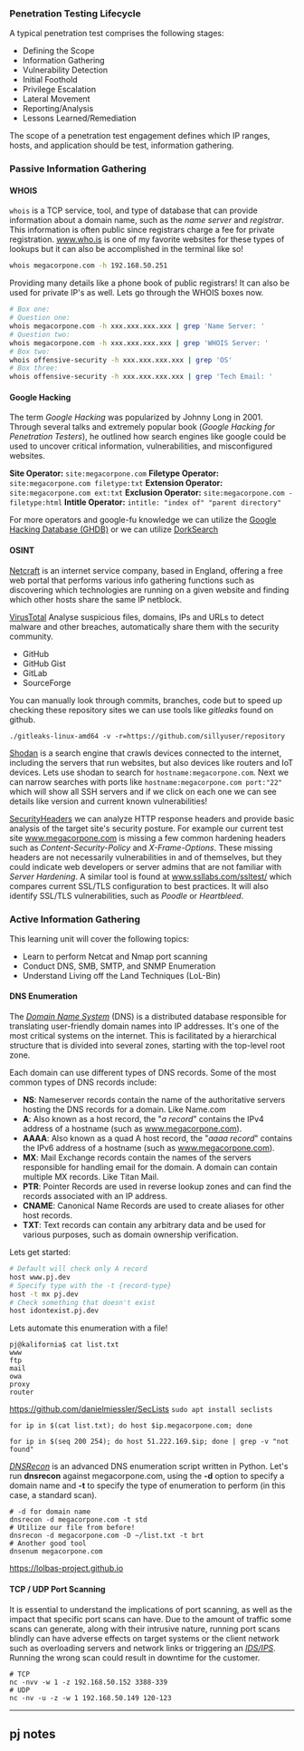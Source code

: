 ### Penetration Testing Lifecycle
A typical penetration test comprises the following stages:
- Defining the Scope
- Information Gathering
- Vulnerability Detection
- Initial Foothold
- Privilege Escalation 
- Lateral Movement
- Reporting/Analysis
- Lessons Learned/Remediation

The scope of a penetration test engagement defines which IP ranges, hosts, and application should be test, information gathering. 

### Passive Information Gathering

#### WHOIS
`whois` is a TCP service, tool, and type of database that can provide information about a domain name, such as the *name server* and *registrar*. This information is often public since registrars charge a fee for private registration. www.who.is is one of my favorite websites for these types of lookups but it can also be accomplished in the terminal like so! 

```sh
whois megacorpone.com -h 192.168.50.251
```

Providing many details like a phone book of public registrars! It can also be used for private IP's as well. Lets go through the WHOIS boxes now.
```sh
# Box one:
# Question one:
whois megacorpone.com -h xxx.xxx.xxx.xxx | grep 'Name Server: '
# Question two: 
whois megacorpone.com -h xxx.xxx.xxx.xxx | grep 'WHOIS Server: '
# Box two:
whois offensive-security -h xxx.xxx.xxx.xxx | grep 'OS'
# Box three:
whois offensive-security -h xxx.xxx.xxx.xxx | grep 'Tech Email: '
```

#### Google Hacking
The term *Google Hacking* was popularized by Johnny Long in 2001. Through several talks and extremely popular book (*Google Hacking for Penetration Testers*), he outlined how search engines like google could be used to uncover critical information, vulnerabilities, and misconfigured websites.

**Site Operator:**
`site:megacorpone.com`
**Filetype Operator:**
`site:megacorpone.com filetype:txt`
**Extension Operator:**
`site:megacorpone.com ext:txt`
**Exclusion Operator:**
`site:megacorpone.com -filetype:html` 
**Intitle Operator:**
`intitle: "index of" "parent directory"`

For more operators and google-fu knowledge we can utilize the [Google Hacking Database (GHDB)](https://www.exploit-db.com/google-hacking-database) or we can utilize [DorkSearch](https://dorksearch.com) 

#### OSINT
[Netcraft](www.netcraft.com) is an internet service company, based in England, offering a free web portal that performs various info gathering functions such as discovering which technologies are running on a given website and finding which other hosts share the same IP netblock.

[VirusTotal](https://www.virustotal.com) Analyse suspicious files, domains, IPs and URLs to detect malware and other breaches, automatically share them with the security community. 

- GitHub
- GitHub Gist
- GitLab
- SourceForge

You can manually look through commits, branches, code but to speed up checking these repository sites we can use tools like *gitleaks* found on github. 

```
./gitleaks-linux-amd64 -v -r=https://github.com/sillyuser/repository
```

[Shodan](https://www.shodan.io) is a search engine that crawls devices connected to the internet, including the servers that run websites, but also devices like routers and IoT devices. Lets use shodan to search for `hostname:megacorpone.com`. Next we can narrow searches with ports like `hostname:megacorpone.com port:"22"` which will show all SSH servers and if we click on each one we can see details like version and current known vulnerabilities!

[SecurityHeaders](https://securityheaders.com) we can analyze HTTP response headers and provide basic analysis of the target site's security posture. For example our current test site www.megacorpone.com is missing a few common hardening headers such as *Content-Security-Policy* and *X-Frame-Options*. These missing headers are not necessarily vulnerabilities in and of themselves, but they could indicate web developers or server admins that are not familiar with *Server Hardening*. A similar tool is found at www.ssllabs.com/ssltest/ which compares current SSL/TLS configuration to best practices. It will also identify SSL/TLS vulnerabilities, such as *Poodle* or *Heartbleed*.
### Active Information Gathering
This learning unit will cover the following topics:
- Learn to perform Netcat and Nmap port scanning
- Conduct DNS, SMB, SMTP, and SNMP Enumeration
- Understand Living off the Land Techniques (LoL-Bin)

#### DNS Enumeration

The [_Domain Name System_](https://www.cloudflare.com/learning/dns/what-is-dns/) (DNS) is a distributed database responsible for translating user-friendly domain names into IP addresses. It's one of the most critical systems on the internet. This is facilitated by a hierarchical structure that is divided into several zones, starting with the top-level root zone.

Each domain can use different types of DNS records. Some of the most common types of DNS records include:

- **NS**: Nameserver records contain the name of the authoritative servers hosting the DNS records for a domain. Like Name.com 
- **A**: Also known as a host record, the "_a record_" contains the IPv4 address of a hostname (such as www.megacorpone.com).
- **AAAA**: Also known as a quad A host record, the "_aaaa record_" contains the IPv6 address of a hostname (such as www.megacorpone.com).
- **MX**: Mail Exchange records contain the names of the servers responsible for handling email for the domain. A domain can contain multiple MX records. Like Titan Mail.
- **PTR**: Pointer Records are used in reverse lookup zones and can find the records associated with an IP address.
- **CNAME**: Canonical Name Records are used to create aliases for other host records.
- **TXT**: Text records can contain any arbitrary data and be used for various purposes, such as domain ownership verification.

Lets get started:
```sh
# Default will check only A record
host www.pj.dev
# Specify type with the -t {record-type}
host -t mx pj.dev
# Check something that doesn't exist
host idontexist.pj.dev
```

Lets automate this enumeration with a file!
```
pj@kalifornia$ cat list.txt
www
ftp
mail
owa
proxy
router
```

https://github.com/danielmiessler/SecLists
`sudo apt install seclists`

```
for ip in $(cat list.txt); do host $ip.megacorpone.com; done

for ip in $(seq 200 254); do host 51.222.169.$ip; done | grep -v "not found"
```

[_DNSRecon_](https://github.com/darkoperator/dnsrecon) is an advanced DNS enumeration script written in Python. Let's run **dnsrecon** against megacorpone.com, using the **-d** option to specify a domain name and **-t** to specify the type of enumeration to perform (in this case, a standard scan).

```
# -d for domain name
dnsrecon -d megacorpone.com -t std
# Utilize our file from before!
dnsrecon -d megacorpone.com -D ~/list.txt -t brt
# Another good tool
dnsenum megacorpone.com
```

https://lolbas-project.github.io

#### TCP / UDP Port Scanning

It is essential to understand the implications of port scanning, as well as the impact that specific port scans can have. Due to the amount of traffic some scans can generate, along with their intrusive nature, running port scans blindly can have adverse effects on target systems or the client network such as overloading servers and network links or triggering an [_IDS/IPS_](https://www.barracuda.com/support/glossary/intrusion-detection-system). Running the wrong scan could result in downtime for the customer.

```
# TCP
nc -nvv -w 1 -z 192.168.50.152 3388-339
# UDP
nc -nv -u -z -w 1 192.168.50.149 120-123
```

---

## pj notes

